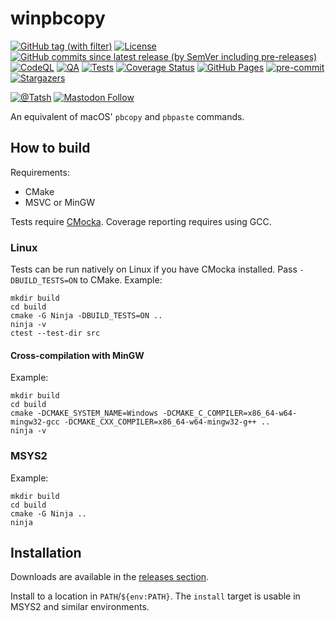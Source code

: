 # winpbcopy

[![GitHub tag (with filter)](https://img.shields.io/github/v/tag/Tatsh/winpbcopy)](https://github.com/Tatsh/winpbcopy/tags)
[![License](https://img.shields.io/github/license/Tatsh/winpbcopy)](https://github.com/Tatsh/winpbcopy/blob/master/LICENSE.txt)
[![GitHub commits since latest release (by SemVer including pre-releases)](https://img.shields.io/github/commits-since/Tatsh/winpbcopy/v0.0.3/master)](https://github.com/Tatsh/winpbcopy/compare/v0.0.3...master)
[![CodeQL](https://github.com/Tatsh/winpbcopy/actions/workflows/codeql.yml/badge.svg)](https://github.com/Tatsh/winpbcopy/actions/workflows/codeql.yml)
[![QA](https://github.com/Tatsh/winpbcopy/actions/workflows/qa.yml/badge.svg)](https://github.com/Tatsh/winpbcopy/actions/workflows/qa.yml)
[![Tests](https://github.com/Tatsh/winpbcopy/actions/workflows/tests.yml/badge.svg)](https://github.com/Tatsh/winpbcopy/actions/workflows/tests.yml)
[![Coverage Status](https://coveralls.io/repos/github/Tatsh/winpbcopy/badge.svg?branch=master)](https://coveralls.io/github/Tatsh/winpbcopy?branch=master)
[![GitHub Pages](https://github.com/Tatsh/winpbcopy/actions/workflows/pages/pages-build-deployment/badge.svg)](https://tatsh.github.io/winpbcopy/)
[![pre-commit](https://img.shields.io/badge/pre--commit-enabled-brightgreen?logo=pre-commit&logoColor=white)](https://github.com/pre-commit/pre-commit)
[![Stargazers](https://img.shields.io/github/stars/Tatsh/winpbcopy?logo=github&style=flat)](https://github.com/Tatsh/winpbcopy/stargazers)

[![@Tatsh](https://img.shields.io/badge/dynamic/json?url=https%3A%2F%2Fpublic.api.bsky.app%2Fxrpc%2Fapp.bsky.actor.getProfile%2F%3Factor%3Ddid%3Aplc%3Auq42idtvuccnmtl57nsucz72%26query%3D%24.followersCount%26style%3Dsocial%26logo%3Dbluesky%26label%3DFollow%2520%40Tatsh&query=%24.followersCount&style=social&logo=bluesky&label=Follow%20%40Tatsh)](https://bsky.app/profile/Tatsh.bsky.social)
[![Mastodon Follow](https://img.shields.io/mastodon/follow/109370961877277568?domain=hostux.social&style=social)](https://hostux.social/@Tatsh)

An equivalent of macOS' `pbcopy` and `pbpaste` commands.

## How to build

Requirements:

- CMake
- MSVC or MinGW

Tests require [CMocka](https://cmocka.org/). Coverage reporting requires using GCC.

### Linux

Tests can be run natively on Linux if you have CMocka installed. Pass `-DBUILD_TESTS=ON` to CMake.
Example:

```shell
mkdir build
cd build
cmake -G Ninja -DBUILD_TESTS=ON ..
ninja -v
ctest --test-dir src
```

#### Cross-compilation with MinGW

Example:

```shell
mkdir build
cd build
cmake -DCMAKE_SYSTEM_NAME=Windows -DCMAKE_C_COMPILER=x86_64-w64-mingw32-gcc -DCMAKE_CXX_COMPILER=x86_64-w64-mingw32-g++ ..
ninja -v
```

### MSYS2

Example:

```shell
mkdir build
cd build
cmake -G Ninja ..
ninja
```

## Installation

Downloads are available in the [releases section](https://github.com/Tatsh/winpbcopy/releases).

Install to a location in `PATH`/`${env:PATH}`. The `install` target is usable in MSYS2 and similar
environments.
